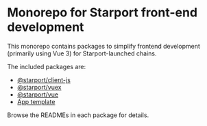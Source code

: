 # Monorepo for Starport front-end development

This monorepo contains packages to simplify frontend development (primarily using Vue 3) for Starport-launched chains.

The included packages are:

- [@starport/client-js](https://github.com/tendermint/vue/tree/develop/packages/client-js)
- [@starport/vuex](https://github.com/tendermint/vue/tree/develop/packages/vuex)
- [@starport/vue](https://github.com/tendermint/vue/tree/develop/packages/vue)
- [App template](https://github.com/tendermint/vue/tree/develop/packages/template)

Browse the READMEs in each package for details.
